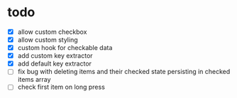 # todo

- [x] allow custom checkbox
- [x] allow custom styling
- [x] custom hook for checkable data
- [x] add custom key extractor
- [x] add default key extractor
- [ ] fix bug with deleting items and their checked state persisting in checked items array
- [ ] check first item on long press
